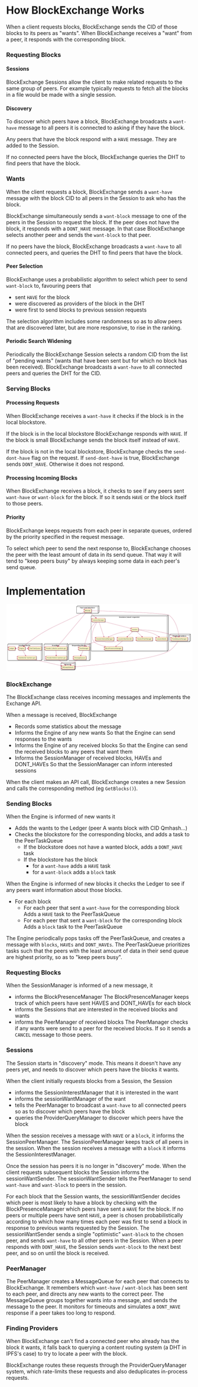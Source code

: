 How BlockExchange Works
=================

When a client requests blocks, BlockExchange sends the CID of those blocks to its peers as "wants". When BlockExchange receives a "want" from a peer, it responds with the corresponding block.

### Requesting Blocks

#### Sessions

BlockExchange Sessions allow the client to make related requests to the same group of peers. For example typically requests to fetch all the blocks in a file would be made with a single session.

#### Discovery

To discover which peers have a block, BlockExchange broadcasts a `want-have` message to all peers it is connected to asking if they have the block.

Any peers that have the block respond with a `HAVE` message. They are added to the Session.

If no connected peers have the block, BlockExchange queries the DHT to find peers that have the block.

### Wants

When the client requests a block, BlockExchange sends a `want-have` message with the block CID to all peers in the Session to ask who has the block.

BlockExchange simultaneously sends a `want-block` message to one of the peers in the Session to request the block. If the peer does not have the block, it responds with a `DONT_HAVE` message. In that case BlockExchange selects another peer and sends the `want-block` to that peer.

If no peers have the block, BlockExchange broadcasts a `want-have` to all connected peers, and queries the DHT to find peers that have the block.

#### Peer Selection

BlockExchange uses a probabilistic algorithm to select which peer to send `want-block` to, favouring peers that
- sent `HAVE` for the block
- were discovered as providers of the block in the DHT
- were first to send blocks to previous session requests

The selection algorithm includes some randomness so as to allow peers that are discovered later, but are more responsive, to rise in the ranking.

#### Periodic Search Widening

Periodically the BlockExchange Session selects a random CID from the list of "pending wants" (wants that have been sent but for which no block has been received). BlockExchange broadcasts a `want-have` to all connected peers and queries the DHT for the CID.

### Serving Blocks

#### Processing Requests

When BlockExchange receives a `want-have` it checks if the block is in the local blockstore.

If the block is in the local blockstore BlockExchange responds with `HAVE`. If the block is small BlockExchange sends the block itself instead of `HAVE`.

If the block is not in the local blockstore, BlockExchange checks the `send-dont-have` flag on the request. If `send-dont-have` is true, BlockExchange sends `DONT_HAVE`. Otherwise it does not respond.

#### Processing Incoming Blocks

When BlockExchange receives a block, it checks to see if any peers sent `want-have` or `want-block` for the block. If so it sends `HAVE` or the block itself to those peers.

#### Priority

BlockExchange keeps requests from each peer in separate queues, ordered by the priority specified in the request message.

To select which peer to send the next response to, BlockExchange chooses the peer with the least amount of data in its send queue. That way it will tend to "keep peers busy" by always keeping some data in each peer's send queue.


Implementation
==============

![BlockExchange Components](./go-bitswap.png)

### BlockExchange

The BlockExchange class receives incoming messages and implements the Exchange API.

When a message is received, BlockExchange
- Records some statistics about the message
- Informs the Engine of any new wants
  So that the Engine can send responses to the wants
- Informs the Engine of any received blocks
  So that the Engine can send the received blocks to any peers that want them
- Informs the SessionManager of received blocks, HAVEs and DONT_HAVEs
  So that the SessionManager can inform interested sessions

When the client makes an API call, BlockExchange creates a new Session and calls the corresponding method (eg `GetBlocks()`).

### Sending Blocks

When the Engine is informed of new wants it
- Adds the wants to the Ledger (peer A wants block with CID Qmhash...)
- Checks the blockstore for the corresponding blocks, and adds a task to the PeerTaskQueue
  - If the blockstore does not have a wanted block, adds a `DONT_HAVE` task
  - If the blockstore has the block
    - for a `want-have` adds a `HAVE` task
    - for a `want-block` adds a `block` task

When the Engine is informed of new blocks it checks the Ledger to see if any peers want information about those blocks.
- For each block
  - For each peer that sent a `want-have` for the corresponding block
    Adds a `HAVE` task to the PeerTaskQueue
  - For each peer that sent a `want-block` for the corresponding block
    Adds a `block` task to the PeerTaskQueue

The Engine periodically pops tasks off the PeerTaskQueue, and creates a message with `blocks`, `HAVEs` and `DONT_HAVEs`.
The PeerTaskQueue prioritizes tasks such that the peers with the least amount of data in their send queue are highest priority, so as to "keep peers busy".

### Requesting Blocks

When the SessionManager is informed of a new message, it
- informs the BlockPresenceManager
  The BlockPresenceManager keeps track of which peers have sent HAVES and DONT_HAVEs for each block
- informs the Sessions that are interested in the received blocks and wants
- informs the PeerManager of received blocks
  The PeerManager checks if any wants were send to a peer for the received blocks. If so it sends a `CANCEL` message to those peers.

### Sessions

The Session starts in "discovery" mode. This means it doesn't have any peers yet, and needs to discover which peers have the blocks it wants.

When the client initially requests blocks from a Session, the Session
- informs the SessionInterestManager that it is interested in the want
- informs the sessionWantManager of the want
- tells the PeerManager to broadcast a `want-have` to all connected peers so as to discover which peers have the block
- queries the ProviderQueryManager to discover which peers have the block

When the session receives a message with `HAVE` or a `block`, it informs the SessionPeerManager. The SessionPeerManager keeps track of all peers in the session.
When the session receives a message with a `block` it informs the SessionInterestManager.

Once the session has peers it is no longer in "discovery" mode. When the client requests subsequent blocks the Session informs the sessionWantSender. The sessionWantSender tells the PeerManager to send `want-have` and `want-block` to peers in the session.

For each block that the Session wants, the sessionWantSender decides which peer is most likely to have a block by checking with the BlockPresenceManager which peers have sent a `HAVE` for the block. If no peers or multiple peers have sent `HAVE`, a peer is chosen probabilistically according to which how many times each peer was first to send a block in response to previous wants requested by the Session. The sessionWantSender sends a single "optimistic" `want-block` to the chosen peer, and sends `want-have` to all other peers in the Session.
When a peer responds with `DONT_HAVE`, the Session sends `want-block` to the next best peer, and so on until the block is received.

### PeerManager

The PeerManager creates a MessageQueue for each peer that connects to BlockExchange. It remembers which `want-have` / `want-block` has been sent to each peer, and directs any new wants to the correct peer.
The MessageQueue groups together wants into a message, and sends the message to the peer. It monitors for timeouts and simulates a `DONT_HAVE` response if a peer takes too long to respond.

### Finding Providers

When BlockExchange can't find a connected peer who already has the block it wants, it falls back to querying a content routing system (a DHT in IPFS's case) to try to locate a peer with the block.

BlockExchange routes these requests through the ProviderQueryManager system, which rate-limits these requests and also deduplicates in-process requests.
